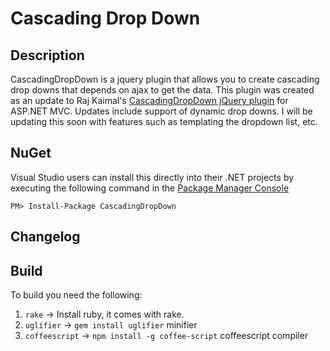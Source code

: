 # Cascading Drop Down

## Description

CascadingDropDown is a jquery plugin that allows you to create cascading drop downs that depends on ajax to get the data. This plugin was created as an update to Raj Kaimal's
[CascadingDropDown jQuery plugin](http://weblogs.asp.net/rajbk/archive/2010/05/20/cascadingdropdown-jquery-plugin-for-asp-net-mvc.aspx) for ASP.NET MVC. Updates include support of dynamic drop downs. I will be updating this soon with features such as templating the dropdown list, etc.

## NuGet

Visual Studio users can install this directly into their .NET projects by executing the following command in the [Package Manager Console](http://docs.nuget.org/docs/start-here/using-the-package-manager-console)

    PM> Install-Package CascadingDropDown

## Changelog

## Build

To build you need the following:

  1. `rake` -> Install ruby, it comes with rake.
  2. `uglifier` -> `gem install uglifier` minifier
  3. `coffeescript` -> `npm install -g coffee-script` coffeescript compiler